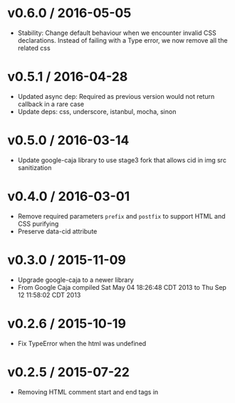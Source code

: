 v0.6.0 / 2016-05-05
===================

  * Stability: Change default behaviour when we encounter invalid CSS declarations. Instead of
    failing with a Type error, we now remove all the related css

v0.5.1 / 2016-04-28
===================

  * Updated async dep: Required as previous version would not return callback in a rare case
  * Update deps: css, underscore, istanbul, mocha, sinon

v0.5.0 / 2016-03-14
===================

  * Update google-caja library to use stage3 fork that allows cid in img src sanitization

v0.4.0 / 2016-03-01
===================

  * Remove required parameters `prefix` and `postfix` to support HTML and CSS purifying
  * Preserve data-cid attribute

v0.3.0 / 2015-11-09
===================

  * Upgrade google-caja to a newer library
  * From Google Caja compiled Sat May 04 18:26:48 CDT 2013 to Thu Sep 12 11:58:02 CDT 2013

v0.2.6 / 2015-10-19
===================

  * Fix TypeError when the html was undefined

v0.2.5 / 2015-07-22
===================

  * Removing HTML comment start and end tags in <style> blocks

v0.2.3 / 2015-05-22
===================

  * Removed code that was taking line endings out of email body

v0.2.2 / 2015-03-12
===================

  * Improved whitelist to include common HTML attributes: height, valign, and width

v0.2.1 / 2014-12-15
===================

  * Fixed 'RangeError: Maximum call stack size exceeded' exception when parsing
    over 10,000 nested css selectors

v0.2.0 / 2014-11-24
===================

  * `purify` now accepts an options object, instead of prefix and postfix strings

v0.1.0 / 2014-10-03
===================

  * Initial release
